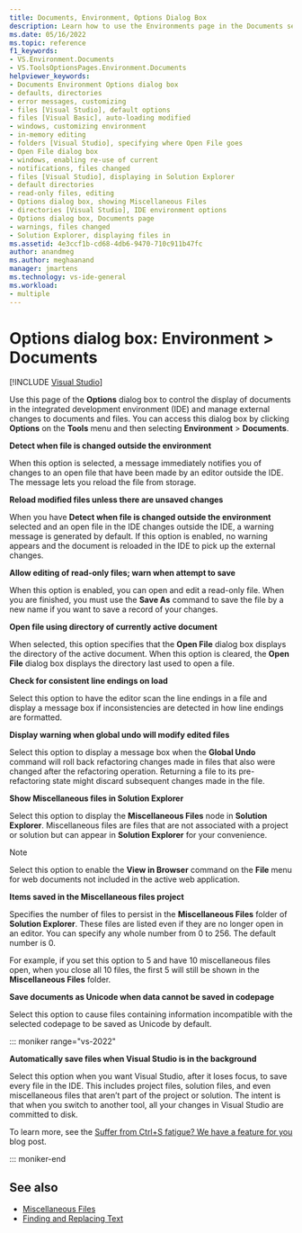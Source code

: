 ```yaml
---
title: Documents, Environment, Options Dialog Box
description: Learn how to use the Environments page in the Documents section to control the display of documents in the IDE and manage external changes to documents and files.
ms.date: 05/16/2022
ms.topic: reference
f1_keywords:
- VS.Environment.Documents
- VS.ToolsOptionsPages.Environment.Documents
helpviewer_keywords:
- Documents Environment Options dialog box
- defaults, directories
- error messages, customizing
- files [Visual Studio], default options
- files [Visual Basic], auto-loading modified
- windows, customizing environment
- in-memory editing
- folders [Visual Studio], specifying where Open File goes
- Open File dialog box
- windows, enabling re-use of current
- notifications, files changed
- files [Visual Studio], displaying in Solution Explorer
- default directories
- read-only files, editing
- Options dialog box, showing Miscellaneous Files
- directories [Visual Studio], IDE environment options
- Options dialog box, Documents page
- warnings, files changed
- Solution Explorer, displaying files in
ms.assetid: 4e3ccf1b-cd68-4db6-9470-710c911b47fc
author: anandmeg
ms.author: meghaanand
manager: jmartens
ms.technology: vs-ide-general
ms.workload:
- multiple
---
```

# Options dialog box: Environment \> Documents

 [!INCLUDE [Visual Studio](~/includes/applies-to-version/vs-windows-only.md)]

Use this page of the **Options** dialog box to control the display of documents in the integrated development environment (IDE) and manage external changes to documents and files. You can access this dialog box by clicking **Options** on the **Tools** menu and then selecting **Environment** > **Documents**.

**Detect when file is changed outside the environment**

When this option is selected, a message immediately notifies you of changes to an open file that have been made by an editor outside the IDE. The message lets you reload the file from storage.

**Reload modified files unless there are unsaved changes**

When you have **Detect when file is changed outside the environment** selected and an open file in the IDE changes outside the IDE, a warning message is generated by default. If this option is enabled, no warning appears and the document is reloaded in the IDE to pick up the external changes.

**Allow editing of read-only files; warn when attempt to save**

When this option is enabled, you can open and edit a read-only file. When you are finished, you must use the **Save As** command to save the file by a new name if you want to save a record of your changes.

**Open file using directory of currently active document**

When selected, this option specifies that the **Open File** dialog box displays the directory of the active document. When this option is cleared, the **Open File** dialog box displays the directory last used to open a file.

**Check for consistent line endings on load**

Select this option to have the editor scan the line endings in a file and display a message box if inconsistencies are detected in how line endings are formatted.

**Display warning when global undo will modify edited files**

Select this option to display a message box when the **Global Undo** command will roll back refactoring changes made in files that also were changed after the refactoring operation. Returning a file to its pre-refactoring state might discard subsequent changes made in the file.

**Show Miscellaneous files in Solution Explorer**

Select this option to display the **Miscellaneous Files** node in **Solution Explorer**. Miscellaneous files are files that are not associated with a project or solution but can appear in **Solution Explorer** for your convenience.

> [!NOTE]
> Select this option to enable the **View in Browser** command on the **File** menu for web documents not included in the active web application.

**Items saved in the Miscellaneous files project**

Specifies the number of files to persist in the **Miscellaneous Files** folder of **Solution Explorer**. These files are listed even if they are no longer open in an editor. You can specify any whole number from 0 to 256. The default number is 0.

For example, if you set this option to 5 and have 10 miscellaneous files open, when you close all 10 files, the first 5 will still be shown in the **Miscellaneous Files** folder.

**Save documents as Unicode when data cannot be saved in codepage**

Select this option to cause files containing information incompatible with the selected codepage to be saved as Unicode by default.

::: moniker range="vs-2022"

**Automatically save files when Visual Studio is in the background**

Select this option when you want Visual Studio, after it loses focus, to save every file in the IDE. This includes project files, solution files, and even miscellaneous files that aren’t part of the project or solution. The intent is that when you switch to another tool, all your changes in Visual Studio are committed to disk.

To learn more, see the [Suffer from Ctrl+S fatigue? We have a feature for you](https://devblogs.microsoft.com/visualstudio/suffer-from-ctrls-fatigue-we-have-a-feature-for-you/) blog post.

::: moniker-end

## See also

- [Miscellaneous Files](../../ide/reference/miscellaneous-files.md)
- [Finding and Replacing Text](../../ide/finding-and-replacing-text.md)
